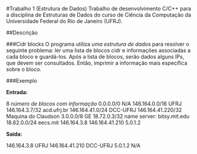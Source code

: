 #Trabalho 1 (Estrutura de Dados)
Trabalho de desenvolvimento C/C++ para a disciplina de Estruturas de Dados do curso de Ciência da Computação da Universidade Federal do Rio de Janeiro (UFRJ).

##Descrição

###Cidr blocks
O programa utiliza *uma estrutura de dados* para resolver o seguinte problema: ler uma lista de blocos cidr e informações associadas a cada bloco e guardá-los. Após a lista de blocos, serão dados alguns IPs, que devem ser consultados. Então, imprimir a informação mais específica sobre o bloco.

###Exemplo

**Entrada:**

8											*número de blocos com informação*
0.0.0.0/0 N/A
146.164.0.0/16 UFRJ
146.164.3.7/32 acd.ufrj.br
146.164.41.0/24 DCC-UFRJ
146.164.41.220/32 Maquina do Claudson
3.0.0.0/8 GE
18.72.0.3/32  name server: bitsy.mit.edu 
18.62.0.0/24 eecs.mit
146.164.3.8
146.164.41.210
5.0.1.2

**Saida:**

146.164.3.8 UFRJ
146.164.41.210 DCC-UFRJ
5.0.1.2 N/A
